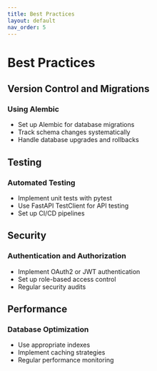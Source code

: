 ```yaml
---
title: Best Practices
layout: default
nav_order: 5
---
```


# Best Practices

## Version Control and Migrations

### Using Alembic
- Set up Alembic for database migrations
- Track schema changes systematically
- Handle database upgrades and rollbacks

## Testing

### Automated Testing
- Implement unit tests with pytest
- Use FastAPI TestClient for API testing
- Set up CI/CD pipelines

## Security

### Authentication and Authorization
- Implement OAuth2 or JWT authentication
- Set up role-based access control
- Regular security audits

## Performance

### Database Optimization
- Use appropriate indexes
- Implement caching strategies
- Regular performance monitoring